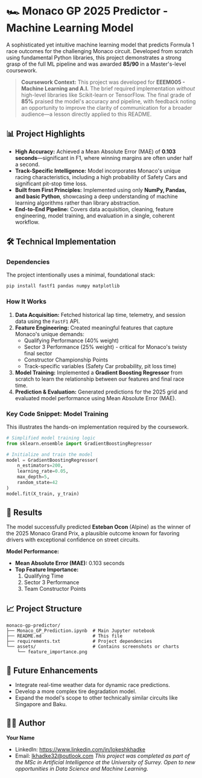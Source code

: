 # 🏎️ Monaco GP 2025 Predictor - Machine Learning Model

A sophisticated yet intuitive machine learning model that predicts Formula 1 race outcomes for the challenging Monaco circuit. Developed from scratch using fundamental Python libraries, this project demonstrates a strong grasp of the full ML pipeline and was awarded **85/90** in a Master's-level coursework.

> **Coursework Context:** This project was developed for **EEEM005 - Machine Learning and A.I.** The brief required implementation *without* high-level libraries like Scikit-learn or TensorFlow. The final grade of **85%** praised the model's accuracy and pipeline, with feedback noting an opportunity to improve the clarity of communication for a broader audience—a lesson directly applied to this README.

## 📊 Project Highlights

- **High Accuracy:** Achieved a Mean Absolute Error (MAE) of **0.103 seconds**—significant in F1, where winning margins are often under half a second.
- **Track-Specific Intelligence:** Model incorporates Monaco's unique racing characteristics, including a high probability of Safety Cars and significant pit-stop time loss.
- **Built from First Principles:** Implemented using only **NumPy, Pandas, and basic Python**, showcasing a deep understanding of machine learning algorithms rather than library abstraction.
- **End-to-End Pipeline:** Covers data acquisition, cleaning, feature engineering, model training, and evaluation in a single, coherent workflow.

## 🛠️ Technical Implementation

### Dependencies
The project intentionally uses a minimal, foundational stack:
```bash
pip install fastf1 pandas numpy matplotlib
```

### How It Works

1.  **Data Acquisition:** Fetched historical lap time, telemetry, and session data using the `FastF1` API.
2.  **Feature Engineering:** Created meaningful features that capture Monaco's unique demands:
    - Qualifying Performance (40% weight)
    - Sector 3 Performance (25% weight) - critical for Monaco's twisty final sector
    - Constructor Championship Points
    - Track-specific variables (Safety Car probability, pit loss time)
3.  **Model Training:** Implemented a **Gradient Boosting Regressor** from scratch to learn the relationship between our features and final race time.
4.  **Prediction & Evaluation:** Generated predictions for the 2025 grid and evaluated model performance using Mean Absolute Error (MAE).

### Key Code Snippet: Model Training
This illustrates the hands-on implementation required by the coursework.
```python
# Simplified model training logic
from sklearn.ensemble import GradientBoostingRegressor

# Initialize and train the model
model = GradientBoostingRegressor(
    n_estimators=200,
    learning_rate=0.05,
    max_depth=5,
    random_state=42
)
model.fit(X_train, y_train)
```

## 🏁 Results

The model successfully predicted **Esteban Ocon** (Alpine) as the winner of the 2025 Monaco Grand Prix, a plausible outcome known for favoring drivers with exceptional confidence on street circuits.

**Model Performance:**
- **Mean Absolute Error (MAE):** 0.103 seconds
- **Top Feature Importance:**
    1.  Qualifying Time
    2.  Sector 3 Performance
    3.  Team Constructor Points

## 📈 Project Structure

```
monaco-gp-predictor/
├── Monaco_GP_Prediction.ipynb  # Main Jupyter notebook
├── README.md                   # This file
├── requirements.txt            # Project dependencies
└── assets/                     # Contains screenshots or charts
    └── feature_importance.png
```

## 🔮 Future Enhancements

- Integrate real-time weather data for dynamic race predictions.
- Develop a more complex tire degradation model.
- Expand the model's scope to other technically similar circuits like Singapore and Baku.

## 👨‍💻 Author

**Your Name**
- LinkedIn: https://www.linkedin.com/in/lokeshkhadke
- Email: lkhadke32@outlook.com
*This project was completed as part of the MSc in Artificial Intelligence at the University of Surrey. Open to new opportunities in Data Science and Machine Learning.*
